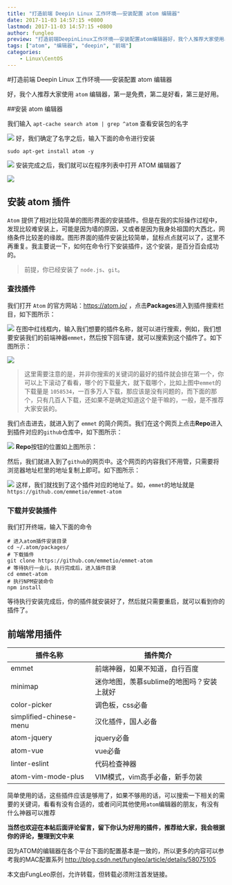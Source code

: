```yaml
---
title: "打造前端 Deepin Linux 工作环境——安装配置 atom 编辑器"
date: 2017-11-03 14:57:15 +0800
lastmod: 2017-11-03 14:57:15 +0800
author: fungleo
preview: "打造前端DeepinLinux工作环境——安装配置atom编辑器好，我个人推荐大家使用atom编辑器，第一是免费，第二是好看，第三是好用。安装atom编辑器我们输入apt-cachesearchatom|grep^atom查看安装包的名字好，我们确定了名字之后，输入下面的命令进行安装sudoapt-getinstallatom-y安装完成之后，我们就可以在程序"
tags: ["atom", "编辑器", "deepin", "前端"]
categories:
    - Linux\CentOS
---
```


#打造前端 Deepin Linux 工作环境——安装配置 atom 编辑器

好，我个人推荐大家使用 `atom` 编辑器，第一是免费，第二是好看，第三是好用。

##安装 atom 编辑器

我们输入 `apt-cache search atom | grep ^atom` 查看安装包的名字

![](https://raw.githubusercontent.com/fengcms/articles/master/image/01/ec28b3e66c9afa80848180e238ed9b.png)
好，我们确定了名字之后，输入下面的命令进行安装

```#
sudo apt-get install atom -y
```

![](https://raw.githubusercontent.com/fengcms/articles/master/image/1a/d4955ef14c139db3bdbe9a84c74150.png)
安装完成之后，我们就可以在程序列表中打开 ATOM 编辑器了

![](https://raw.githubusercontent.com/fengcms/articles/master/image/66/564eee37efc1980b54e7b6ab97a0e6.png)
## 安装 atom 插件

`Atom` 提供了相对比较简单的图形界面的安装插件。但是在我的实际操作过程中，发现比较难安装上，可能是因为墙的原因，又或者是因为我身处祖国的大西北，网络条件比较差的缘故。图形界面的插件安装比较简单，鼠标点点就可以了，这里不再重复。我主要说一下，如何在命令行下安装插件，这个安装，是百分百会成功的。

> 前提，你已经安装了 `node.js`、`git`。

### 查找插件

我们打开 `Atom` 的官方网站：https://atom.io/ ，点击**Packages**进入到插件搜索栏目，如下图所示：

![](https://raw.githubusercontent.com/fengcms/articles/master/image/c7/9fd7da6f0fd439741861ad6ff4184f.png)
在图中红线框内，输入我们想要的插件名称，就可以进行搜索，例如，我们想要安装我们的前端神器`emmet`，然后按下回车键，就可以搜索到这个插件了。如下图所示：

![](https://raw.githubusercontent.com/fengcms/articles/master/image/ce/fe9ec9d45311a68e8515bfccac8f68.png)
> 这里需要注意的是，并非你搜索的关键词的最好的插件就会排在第一个，你可以上下滚动了看看，哪个的下载量大，就下载哪个，比如上图中`emmet`的下载量是
`1058534`，一百多万人下载，那应该是没有问题的，而下面的那个，只有几百人下载，还如果不是确定知道这个是干嘛的，一般，是不推荐大家安装的。

我们点击进去，就进入到了 `emmet` 的简介网页。我们在这个网页上点击**Repo**进入到插件对应的`github`仓库中，如下图所示：

![](https://raw.githubusercontent.com/fengcms/articles/master/image/4f/ff19b861e032488ff536fa75a99c03.png)
**Repo**按钮的位置如上图所示：

然后，我们就进入到了`github`的网页中。这个网页的内容我们不用管，只需要将浏览器地址栏里的地址复制上即可。如下图所示：

![](https://raw.githubusercontent.com/fengcms/articles/master/image/cc/81e35a6510aef6c77094dc8bd41634.png)
这样，我们就找到了这个插件对应的地址了。如，`emmet`的地址就是`https://github.com/emmetio/emmet-atom`

### 下载并安装插件

我们打开终端，输入下面的命令

```#
# 进入atom插件安装目录
cd ~/.atom/packages/
# 下载插件
git clone https://github.com/emmetio/emmet-atom
# 等待执行一会儿，执行完成后，进入插件目录
cd emmet-atom
# 执行NPM安装命令
npm install
```

等待执行安装完成后，你的插件就安装好了，然后就只需要重启，就可以看到你的插件了。

## 前端常用插件

插件名称|插件简介
--- | ---
emmet|前端神器，如果不知道，自行百度
minimap|迷你地图，羡慕sublime的地图吗？安装上就好
color-picker|调色板，css必备
simplified-chinese-menu|汉化插件，国人必备
atom-jquery|jquery必备
atom-vue|vue必备
linter-eslint|代码检查神器
atom-vim-mode-plus|VIM模式，vim高手必备，新手勿装

简单使用的话，这些插件应该是够用了，如果不够用的话，可以搜索一下相关的需要的关键词，看看有没有合适的，或者问问其他使用`atom`编辑器的朋友，有没有什么神器可以推荐

**当然也欢迎在本帖后面评论留言，留下你认为好用的插件，推荐给大家，我会根据你的评论，整理到文中来**

因为ATOM的编辑器在各个平台下面的配置基本是一致的，所以更多的内容可以参考我的MAC配置系列 http://blog.csdn.net/fungleo/article/details/58075105

本文由FungLeo原创，允许转载，但转载必须附注首发链接。